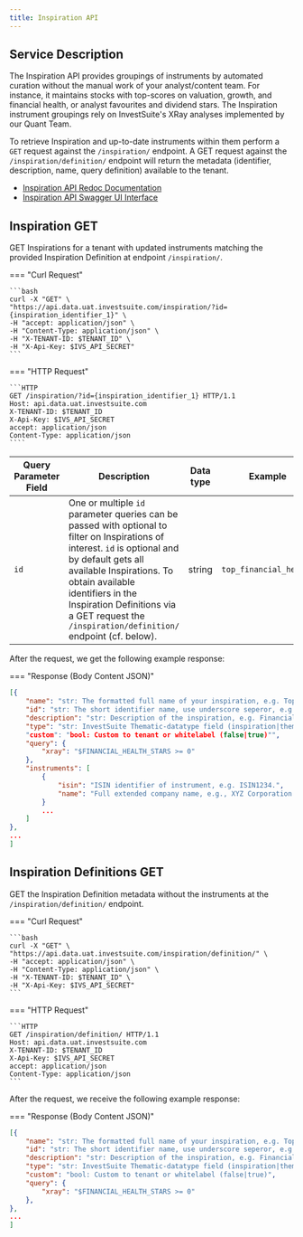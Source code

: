 ```yaml
---
title: Inspiration API
---
```


## Service Description

The Inspiration API provides groupings of instruments by automated curation without the manual work of your analyst/content team. For instance, it maintains stocks with top-scores on valuation, growth, and financial health, or analyst favourites and dividend stars. The Inspiration instrument groupings rely on InvestSuite's XRay analyses implemented by our Quant Team.

To retrieve Inspiration and up-to-date instruments within them perform a `GET` request against the  `/inspiration/` endpoint.
A GET request against the `/inspiration/definition/` endpoint will return the metadata (identifier, description, name, query definition) available to the tenant.

- [Inspiration API Redoc Documentation](https://api.data.uat.investsuite.com/redoc#tag/Inspiration)
- [Inspiration API Swagger UI Interface](https://api.data.uat.investsuite.com/docs#/Inspiration/)

## Inspiration GET
GET Inspirations for a tenant with updated instruments matching the provided Inspiration Definition at endpoint `/inspiration/`.

=== "Curl Request"

    ```bash
    curl -X "GET" \
    "https://api.data.uat.investsuite.com/inspiration/?id={inspiration_identifier_1}" \
    -H "accept: application/json" \
    -H "Content-Type: application/json" \
    -H "X-TENANT-ID: $TENANT_ID" \
    -H "X-Api-Key: $IVS_API_SECRET"
    ```

=== "HTTP Request"

    ```HTTP
    GET /inspiration/?id={inspiration_identifier_1} HTTP/1.1
    Host: api.data.uat.investsuite.com
    X-TENANT-ID: $TENANT_ID
    X-Api-Key: $IVS_API_SECRET
    accept: application/json
    Content-Type: application/json
    ````

Query Parameter Field | Description | Data type | Example | Required
----- | ----------- | --------- | ------- | --------
`id` | One or multiple `id` parameter queries can be passed with optional to filter on Inspirations of interest. `id` is optional and by default gets all available Inspirations. To obtain available identifiers in the Inspiration Definitions via a GET request the `/inspiration/definition/` endpoint (cf. below). | string | `top_financial_health` |  No, if not given return all Inspirations

After the request, we get the following example response:

=== "Response (Body Content JSON)"
  ```JSON
  [{
      "name": "str: The formatted full name of your inspiration, e.g. Top Financial Health",
      "id": "str: The short identifier name, use underscore seperor, e.g. top_financial_health",
      "description": "str: Description of the inspiration, e.g. Financially healthy companies.",
      "type": "str: InvestSuite Thematic-datatype field (inspiration|theme|metatheme)"".
      "custom": "bool: Custom to tenant or whitelabel (false|true)"",
      "query": {
          "xray": "$FINANCIAL_HEALTH_STARS >= 0"
      },
      "instruments": [
          {
              "isin": "ISIN identifier of instrument, e.g. ISIN1234.",
              "name": "Full extended company name, e.g., XYZ Corporation."
          }
          ...
      ]
  },
  ...
  ]
  ```

## Inspiration Definitions GET
GET the Inspiration Definition metadata without the instruments at the `/inspiration/definition/` endpoint.

=== "Curl Request"

    ```bash
    curl -X "GET" \
    "https://api.data.uat.investsuite.com/inspiration/definition/" \
    -H "accept: application/json" \
    -H "Content-Type: application/json" \
    -H "X-TENANT-ID: $TENANT_ID" \
    -H "X-Api-Key: $IVS_API_SECRET"
    ```

=== "HTTP Request"

    ```HTTP
    GET /inspiration/definition/ HTTP/1.1
    Host: api.data.uat.investsuite.com
    X-TENANT-ID: $TENANT_ID
    X-Api-Key: $IVS_API_SECRET
    accept: application/json
    Content-Type: application/json
    ```

After the request, we receive the following example response:

=== "Response (Body Content JSON)"
```JSON
[{
    "name": "str: The formatted full name of your inspiration, e.g. Top Financial Health",
    "id": "str: The short identifier name, use underscore seperor, e.g. top_financial_health",
    "description": "str: Description of the inspiration, e.g. Financially healthy companies.",
    "type": "str: InvestSuite Thematic-datatype field (inspiration|theme|metatheme).",
    "custom": "bool: Custom to tenant or whitelabel (false|true)",
    "query": {
        "xray": "$FINANCIAL_HEALTH_STARS >= 0"
    },
},
...
]
```

<!-- ## Inspiration Definition specification
TODO add more info on query language and potential datasource targets. -->
